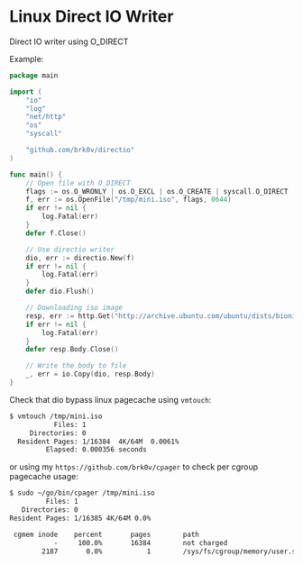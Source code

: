 # Linux Direct IO Writer

Direct IO writer using O_DIRECT

Example:

```go
package main

import (
    "io"
    "log"
    "net/http"
    "os"
    "syscall"

    "github.com/brk0v/directio"
)

func main() {
    // Open file with O_DIRECT
    flags := os.O_WRONLY | os.O_EXCL | os.O_CREATE | syscall.O_DIRECT
    f, err := os.OpenFile("/tmp/mini.iso", flags, 0644)
    if err != nil {
        log.Fatal(err)
    }
    defer f.Close()

    // Use directio writer
    dio, err := directio.New(f)
    if err != nil {
        log.Fatal(err)
    }
    defer dio.Flush()

    // Downloading iso image
    resp, err := http.Get("http://archive.ubuntu.com/ubuntu/dists/bionic/main/installer-amd64/current/images/netboot/mini.iso")
    if err != nil {
        log.Fatal(err)
    }
    defer resp.Body.Close()

    // Write the body to file
    _, err = io.Copy(dio, resp.Body)
}

```

Check that dio bypass linux pagecache using `vmtouch`:

```bash
$ vmtouch /tmp/mini.iso
           Files: 1
     Directories: 0
  Resident Pages: 1/16384  4K/64M  0.0061%
         Elapsed: 0.000356 seconds
```

or using my `https://github.com/brk0v/cpager` to check per cgroup pagecache usage:

```bash
$ sudo ~/go/bin/cpager /tmp/mini.iso
         Files: 1
   Directories: 0
Resident Pages: 1/16385 4K/64M 0.0%

 cgmem inode    percent       pages        path
           -     100.0%       16384        not charged
        2187       0.0%           1        /sys/fs/cgroup/memory/user.slice/user-1000.slice/session-3.scope
```
